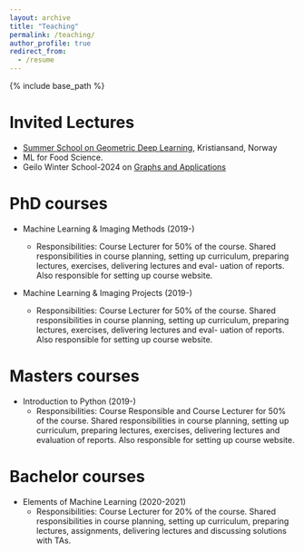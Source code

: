 ```yaml
---
layout: archive
title: "Teaching"
permalink: /teaching/
author_profile: true
redirect_from:
  - /resume
---
```


{% include base_path %}

Invited Lectures
======
* [Summer School on Geometric Deep Learning](https://www.nora.ai/nora-research-school/education-programs/summer-school/summer-school-2024/index.html), Kristiansand, Norway
* ML for Food Science. 
* Geilo Winter School-2024 on [Graphs and Applications](https://www.sintef.no/projectweb/geilowinterschool/2024-winter-school/)

<!-- * Session-1: ([jupyter-notebook](files/session-1.ipynb))
Exercise materials: [Food Classifier](files/food_classifier.zip) 
    * Session-2: ([jupyter-notebook](files/session-2.ipynb)) ([jupyter-notebook-v2](files/session-2_1.ipynb))
    * Session-3: ([jupyter-notebook](files/session-3.ipynb))
    * Session-4: ([jupyter-notebook](files/session-4.ipynb))
-->

PhD courses
======
* Machine Learning & Imaging Methods (2019-)
	* Responsibilities: Course Lecturer for 50% of the course. Shared responsibilities in course
planning, setting up curriculum, preparing lectures, exercises, delivering lectures and eval-
uation of reports. Also responsible for setting up course website. 

* Machine Learning & Imaging Projects (2019-)
	* Responsibilities: Course Lecturer for 50% of the course. Shared responsibilities in course
planning, setting up curriculum, preparing lectures, exercises, delivering lectures and eval-
uation of reports. Also responsible for setting up course website. 


Masters courses
======
* Introduction to Python (2019-)
	* Responsibilities: Course Responsible and Course Lecturer for 50% of the course. Shared
responsibilities in course planning, setting up curriculum, preparing lectures, exercises,
delivering lectures and evaluation of reports. Also responsible for setting up course website.

Bachelor courses
======
* Elements of Machine Learning (2020-2021)
	* Responsibilities: Course Lecturer for 20% of the course. Shared responsibilities in course
planning, setting up curriculum, preparing lectures, assignments, delivering lectures and
discussing solutions with TAs.


